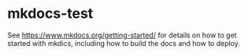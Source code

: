 # mkdocs-test

See <https://www.mkdocs.org/getting-started/> for details on how to get started
with mkdics, including how to build the docs and how to deploy.
